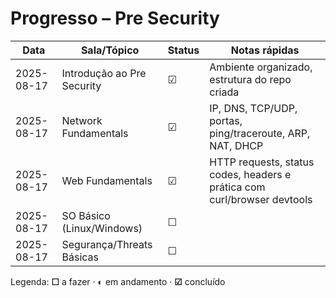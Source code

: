 # Progresso – Pre Security

| Data       | Sala/Tópico               | Status | Notas rápidas                                                      |
|------------|---------------------------|--------|--------------------------------------------------------------------|
| 2025-08-17 | Introdução ao Pre Security| ☑      | Ambiente organizado, estrutura do repo criada                      |
| 2025-08-17 | Network Fundamentals      | ☑      | IP, DNS, TCP/UDP, portas, ping/traceroute, ARP, NAT, DHCP          |
| 2025-08-17 | Web Fundamentals          | ☑      | HTTP requests, status codes, headers e prática com curl/browser devtools|
| 2025-08-17 | SO Básico (Linux/Windows) | ☐      |                                                                    |
| 2025-08-17 | Segurança/Threats Básicas | ☐      |                                                                    |

Legenda: **☐** a fazer · **◐** em andamento · **☑** concluído
